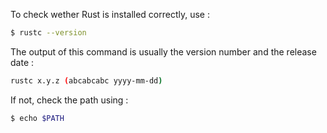 To check wether Rust is installed correctly, use :

```bash
$ rustc --version
```

The output of this command is usually the version number and the release date :

```bash
rustc x.y.z (abcabcabc yyyy-mm-dd)
```

If not, check the path using :

```bash
$ echo $PATH
```
